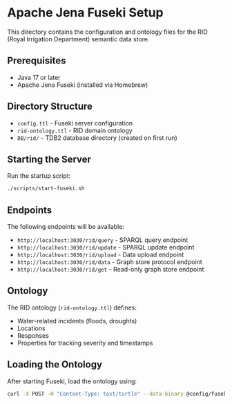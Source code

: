 # Apache Jena Fuseki Setup

This directory contains the configuration and ontology files for the RID (Royal Irrigation Department) semantic data store.

## Prerequisites

- Java 17 or later
- Apache Jena Fuseki (installed via Homebrew)

## Directory Structure

- `config.ttl` - Fuseki server configuration
- `rid-ontology.ttl` - RID domain ontology
- `DB/rid/` - TDB2 database directory (created on first run)

## Starting the Server

Run the startup script:

```bash
./scripts/start-fuseki.sh
```

## Endpoints

The following endpoints will be available:

- `http://localhost:3030/rid/query` - SPARQL query endpoint
- `http://localhost:3030/rid/update` - SPARQL update endpoint
- `http://localhost:3030/rid/upload` - Data upload endpoint
- `http://localhost:3030/rid/data` - Graph store protocol endpoint
- `http://localhost:3030/rid/get` - Read-only graph store endpoint

## Ontology

The RID ontology (`rid-ontology.ttl`) defines:

- Water-related incidents (floods, droughts)
- Locations
- Responses
- Properties for tracking severity and timestamps

## Loading the Ontology

After starting Fuseki, load the ontology using:

```bash
curl -X POST -H "Content-Type: text/turtle" --data-binary @config/fuseki/rid-ontology.ttl http://localhost:3030/rid/upload
``` 